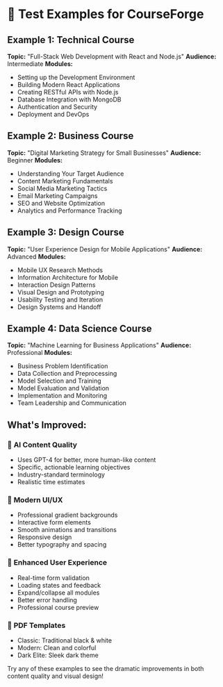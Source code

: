 # 🧪 Test Examples for CourseForge

## Example 1: Technical Course
**Topic:** "Full-Stack Web Development with React and Node.js"
**Audience:** Intermediate
**Modules:**
- Setting up the Development Environment
- Building Modern React Applications
- Creating RESTful APIs with Node.js
- Database Integration with MongoDB
- Authentication and Security
- Deployment and DevOps

## Example 2: Business Course
**Topic:** "Digital Marketing Strategy for Small Businesses"
**Audience:** Beginner
**Modules:**
- Understanding Your Target Audience
- Content Marketing Fundamentals
- Social Media Marketing Tactics
- Email Marketing Campaigns
- SEO and Website Optimization
- Analytics and Performance Tracking

## Example 3: Design Course
**Topic:** "User Experience Design for Mobile Applications"
**Audience:** Advanced
**Modules:**
- Mobile UX Research Methods
- Information Architecture for Mobile
- Interaction Design Patterns
- Visual Design and Prototyping
- Usability Testing and Iteration
- Design Systems and Handoff

## Example 4: Data Science Course
**Topic:** "Machine Learning for Business Applications"
**Audience:** Professional
**Modules:**
- Business Problem Identification
- Data Collection and Preprocessing
- Model Selection and Training
- Model Evaluation and Validation
- Implementation and Monitoring
- Team Leadership and Communication

## What's Improved:

### 🤖 **AI Content Quality**
- Uses GPT-4 for better, more human-like content
- Specific, actionable learning objectives
- Industry-standard terminology
- Realistic time estimates

### 🎨 **Modern UI/UX**
- Professional gradient backgrounds
- Interactive form elements
- Smooth animations and transitions
- Responsive design
- Better typography and spacing

### 📱 **Enhanced User Experience**
- Real-time form validation
- Loading states and feedback
- Expand/collapse all modules
- Better error handling
- Professional course preview

### 📄 **PDF Templates**
- Classic: Traditional black & white
- Modern: Clean and colorful 
- Dark Elite: Sleek dark theme

Try any of these examples to see the dramatic improvements in both content quality and visual design! 